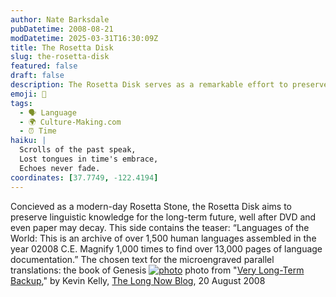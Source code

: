 ```yaml
---
author: Nate Barksdale
pubDatetime: 2008-08-21
modDatetime: 2025-03-31T16:30:09Z
title: The Rosetta Disk
slug: the-rosetta-disk
featured: false
draft: false
description: The Rosetta Disk serves as a remarkable effort to preserve the world's linguistic heritage for future generations. “Languages of the World
emoji: 📜
tags:
  - 🗣️ Language
  - 🌍 Culture-Making.com
  - ⏰ Time
haiku: |
  Scrolls of the past speak,  
  Lost tongues in time's embrace,  
  Echoes never fade.
coordinates: [37.7749, -122.4194]
---
```


Concieved as a modern-day Rosetta Stone, the Rosetta Disk aims to preserve linguistic knowledge for the long-term future, well after DVD and even paper may decay. This side contains the teaser: “Languages of the World: This is an archive of over 1,500 human languages assembled in the year 02008 C.E. Magnify 1,000 times to find over 13,000 pages of language documentation.” The chosen text for the microengraved parallel translations: the book of Genesis
[![photo](http://culture-making.com/media/Rosettaball-1.jpg)](http://blog.longnow.org/2008/08/20/very-long-term-backup/)
photo from "[Very Long-Term Backup](http://blog.longnow.org/2008/08/20/very-long-term-backup/)," by Kevin Kelly, [The Long Now Blog](http://blog.longnow.org/2008/08/20/very-long-term-backup/), 20 August 2008
